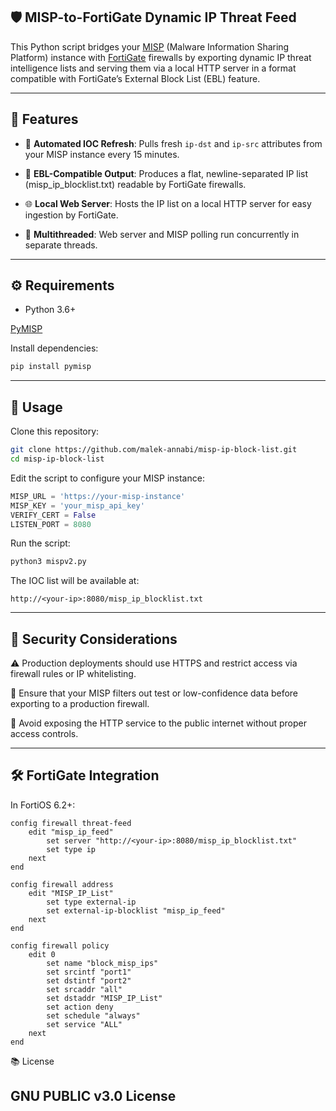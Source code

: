 ## 🛡️ MISP-to-FortiGate Dynamic IP Threat Feed
This Python script bridges your [MISP](https://github.com/MISP/MISP) (Malware Information Sharing Platform) instance with [FortiGate](https://www.fortinet.com/products/firewall/fortigate) firewalls by exporting dynamic IP threat intelligence lists and serving them via a local HTTP server in a format compatible with FortiGate’s External Block List (EBL) feature.

---
## 🔧 Features
- 🔁 **Automated IOC Refresh**: Pulls fresh `ip-dst` and `ip-src` attributes from your MISP instance every 15 minutes.

- 📄 **EBL-Compatible Output**: Produces a flat, newline-separated IP list (misp_ip_blocklist.txt) readable by FortiGate firewalls.

- 🌐 **Local Web Server**: Hosts the IP list on a local HTTP server for easy ingestion by FortiGate.

- 🧵 **Multithreaded**: Web server and MISP polling run concurrently in separate threads.
---

## ⚙️ Requirements
- Python 3.6+

[PyMISP](https://github.com/MISP/PyMISP)

Install dependencies:

```bash
pip install pymisp
```
---

## 🚀 Usage

Clone this repository:

```bash
git clone https://github.com/malek-annabi/misp-ip-block-list.git
cd misp-ip-block-list
```

Edit the script to configure your MISP instance:

```python
MISP_URL = 'https://your-misp-instance'
MISP_KEY = 'your_misp_api_key'
VERIFY_CERT = False
LISTEN_PORT = 8080
```
Run the script:

```bash
python3 mispv2.py
```

The IOC list will be available at:

```
http://<your-ip>:8080/misp_ip_blocklist.txt
```
---

## 🔐 Security Considerations
⚠️ Production deployments should use HTTPS and restrict access via firewall rules or IP whitelisting.

🧼 Ensure that your MISP filters out test or low-confidence data before exporting to a production firewall.

🔐 Avoid exposing the HTTP service to the public internet without proper access controls.

---

## 🛠️ FortiGate Integration
In FortiOS 6.2+:

```Fortigate CLI
config firewall threat-feed
    edit "misp_ip_feed"
        set server "http://<your-ip>:8080/misp_ip_blocklist.txt"
        set type ip
    next
end

config firewall address
    edit "MISP_IP_List"
        set type external-ip
        set external-ip-blocklist "misp_ip_feed"
    next
end

config firewall policy
    edit 0
        set name "block_misp_ips"
        set srcintf "port1"
        set dstintf "port2"
        set srcaddr "all"
        set dstaddr "MISP_IP_List"
        set action deny
        set schedule "always"
        set service "ALL"
    next
end
```
📚 License
## GNU PUBLIC v3.0 License

